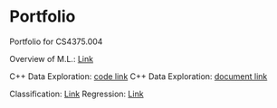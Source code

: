 # Portfolio
Portfolio for CS4375.004

Overview of M.L.: [Link](Overview_of_ML.pdf)

C++ Data Exploration: [code link](DataExploration.cpp)
C++ Data Exploration: [document link](C++%20Data%20Exploration.pdf)

Classification: [Link](Classification.pdf)
Regression: [Link](Regression.html)